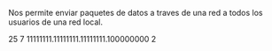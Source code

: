 Nos permite enviar paquetes de datos a traves de una red a todos los usuarios de una red local.

25 7
11111111.11111111.11111111.100000000
2